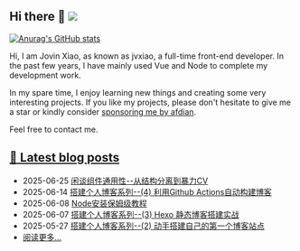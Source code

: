 ## Hi there 👋 ![](https://komarev.com/ghpvc/?username=jvxiao&color=blue&style=plastic)

<!--
**jvxiao/jvxiao** is a ✨ _special_ ✨ repository because its `README.md` (this file) appears on your GitHub profile.

Here are some ideas to get you started:

- 🔭 I’m currently working on ...
- 🌱 I’m currently learning ...
- 👯 I’m looking to collaborate on ...
- 🤔 I’m looking for help with ...
- 💬 Ask me about ...
- 📫 How to reach me: ... 
- 😄 Pronouns: ...
- ⚡ Fun fact: ...
-->

[![Anurag's GitHub stats](https://github-readme-stats.vercel.app/api?username=jvxiao)](https://github.com/jvxiao)

Hi, I am Jovin Xiao, as known as jvxiao, a full-time front-end developer. In the past few years, I have mainly used Vue and Node to complete my development work. 

In my spare time, I enjoy learning new things and creating some very interesting projects. If you like my projects, please don't hesitate to give me a star or kindly consider [sponsoring me by afdian](https://afdian.com/a/jvxiao).

Feel free to contact me.

## [:memo: Latest blog posts](https://jvxiao.cn)
<!-- blog-start-->
- 2025-06-25 [闲谈组件通用性--从结构分离到暴力CV](https://www.jvxiao.cn/posts/component-versatility.html)
- 2025-06-14 [搭建个人博客系列--(4) 利用Github Actions自动构建博客](https://www.jvxiao.cn/posts/build-personal-blog4.html)
- 2025-06-08 [Node安装保姆级教程](https://www.jvxiao.cn/posts/install-node.html)
- 2025-06-07 [搭建个人博客系列--(3) Hexo 静态博客搭建实战](https://www.jvxiao.cn/posts/build-personal-blog3.html)
- 2025-05-27 [搭建个人博客系列--(2) 动手搭建自己的第一个博客站点](https://www.jvxiao.cn/posts/build-personal-blog2.html)
- [阅读更多...](https://www.jvxiao.cn/archives/)
<!-- blog-end -->
